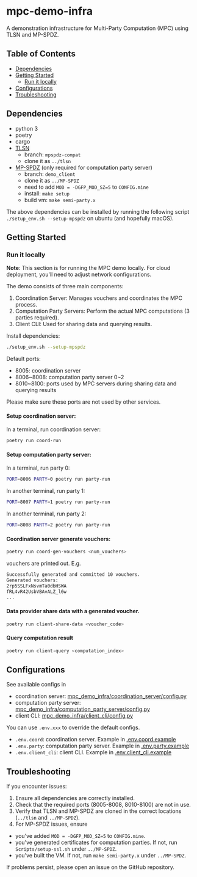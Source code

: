 # mpc-demo-infra

A demonstration infrastructure for Multi-Party Computation (MPC) using TLSN and MP-SPDZ.

## Table of Contents
- [Dependencies](#dependencies)
- [Getting Started](#getting-started)
  - [Run it locally](#run-it-locally)
- [Configurations](#configurations)
- [Troubleshooting](#troubleshooting)

## Dependencies
- python 3
- poetry
- cargo
- [TLSN](https://github.com/ZKStats/tlsn)
    - branch: `mpspdz-compat`
    - clone it as `../tlsn`
- [MP-SPDZ](https://github.com/ZKStats/MP-SPDZ) (only required for computation party server)
    - branch: `demo_client`
    - clone it as `../MP-SPDZ`
    - need to add `MOD = -DGFP_MOD_SZ=5` to `CONFIG.mine`
    - install: `make setup`
    - build vm: `make semi-party.x`

The above dependencies can be installed by running the following script `./setup_env.sh --setup-mpspdz` on ubuntu (and hopefully macOS).

## Getting Started

### Run it locally
**Note**: This section is for running the MPC demo locally. For cloud deployment, you'll need to adjust network configurations.

The demo consists of three main components:
1. Coordination Server: Manages vouchers and coordinates the MPC process.
2. Computation Party Servers: Perform the actual MPC computations (3 parties required).
3. Client CLI: Used for sharing data and querying results.

Install dependencies:
```bash
./setup_env.sh --setup-mpspdz
```

Default ports:
- 8005: coordination server
- 8006~8008: computation party server 0~2
- 8010~8100: ports used by MPC servers during sharing data and querying results

Please make sure these ports are not used by other services.


#### Setup coordination server:

In a terminal, run coordination server:
```bash
poetry run coord-run
```

#### Setup computation party server:

In a terminal, run party 0:
```bash
PORT=8006 PARTY=0 poetry run party-run
```

In another terminal, run party 1:
```bash
PORT=8007 PARTY=1 poetry run party-run
```

In another terminal, run party 2:
```bash
PORT=8008 PARTY=2 poetry run party-run
```

#### Coordination server generate vouchers:
```bash
poetry run coord-gen-vouchers <num_vouchers>
```
vouchers are printed out. E.g.
```bash
Successfully generated and committed 10 vouchers.
Generated vouchers:
2rp5SSLFxNsvmTa0dbHSWA
fRL4vR42UsbVBAvALZ_l6w
...
```

#### Data provider share data with a generated voucher.

```bash
poetry run client-share-data <voucher_code>
```

#### Query computation result

```bash
poetry run client-query <computation_index>
```

## Configurations

See available configs in
- coordination server: [mpc_demo_infra/coordination_server/config.py](mpc_demo_infra/coordination_server/config.py)
- computation party server: [mpc_demo_infra/computation_party_server/config.py](mpc_demo_infra/computation_party_server/config.py)
- client CLI: [mpc_demo_infra/client_cli/config.py](mpc_demo_infra/client_cli/config.py)

You can use `.env.xxx` to override the default configs.
- `.env.coord`: coordination server. Example in [.env.coord.example](.env.coord.example)
- `.env.party`: computation party server. Example in [.env.party.example](.env.party.example)
- `.env.client_cli`: client CLI. Example in [.env.client_cli.example](.env.client_cli.example)

## Troubleshooting

If you encounter issues:
1. Ensure all dependencies are correctly installed.
2. Check that the required ports (8005-8008, 8010-8100) are not in use.
3. Verify that TLSN and MP-SPDZ are cloned in the correct locations (`../tlsn` and `../MP-SPDZ`).
4. For MP-SPDZ issues, ensure
  - you've added `MOD = -DGFP_MOD_SZ=5` to `CONFIG.mine`.
  - you've generated certificates for computation parties. If not, run `Scripts/setup-ssl.sh` under `../MP-SPDZ`.
  - you've built the VM. If not, run `make semi-party.x` under `../MP-SPDZ`.

If problems persist, please open an issue on the GitHub repository.
